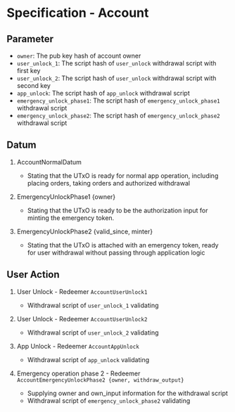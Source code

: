 # Specification - Account

## Parameter

- `owner`: The pub key hash of account owner
- `user_unlock_1`: The script hash of `user_unlock` withdrawal script with first key
- `user_unlock_2`: The script hash of `user_unlock` withdrawal script with second key
- `app_unlock`: The script hash of `app_unlock` withdrawal script
- `emergency_unlock_phase1`: The script hash of `emergency_unlock_phase1` withdrawal script
- `emergency_unlock_phase2`: The script hash of `emergency_unlock_phase2` withdrawal script

## Datum

1. AccountNormalDatum

   - Stating that the UTxO is ready for normal app operation, including placing orders, taking orders and authorized withdrawal

2. EmergencyUnlockPhase1 {owner}

   - Stating that the UTxO is ready to be the authorization input for minting the emergency token.

3. EmergencyUnlockPhase2 {valid_since, minter}

   - Stating that the UTxO is attached with an emergency token, ready for user withdrawal without passing through application logic

## User Action

1. User Unlock - Redeemer `AccountUserUnlock1`

   - Withdrawal script of `user_unlock_1` validating

2. User Unlock - Redeemer `AccountUserUnlock2`

   - Withdrawal script of `user_unlock_2` validating

3. App Unlock - Redeemer `AccountAppUnlock`

   - Withdrawal script of `app_unlock` validating

4. Emergency operation phase 2 - Redeemer `AccountEmergencyUnlockPhase2 {owner, withdraw_output}`

   - Supplying owner and own_input information for the withdrawal script
   - Withdrawal script of `emergency_unlock_phase2` validating
